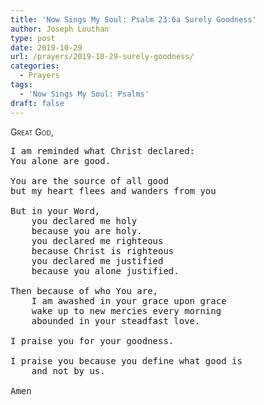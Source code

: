 ```yaml
---
title: 'Now Sings My Soul: Psalm 23:6a Surely Goodness'
author: Joseph Louthan
type: post
date: 2019-10-29
url: /prayers/2019-10-29-surely-goodness/
categories:
  - Prayers
tags:
  - 'Now Sings My Soul: Psalms'
draft: false
---
```

<div style="font-variant: small-caps;">
Great God,
</div>

<pre>I am reminded what Christ declared:  
You alone are good.

You are the source of all good  
but my heart flees and wanders from you

But in your Word,  
	you declared me holy  
	because you are holy.  
	you declared me righteous  
	because Christ is righteous  
	you declared me justified  
	because you alone justified.

Then because of who You are,  
	I am awashed in your grace upon grace  
	wake up to new mercies every morning  
	abounded in your steadfast love.

I praise you for your goodness.

I praise you because you define what good is  
	and not by us.

Amen
</pre>